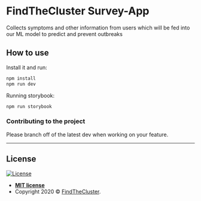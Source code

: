 # FindTheCluster Survey-App

Collects symptoms and other information from users which will be fed into our ML model to predict and prevent outbreaks

## How to use

Install it and run:

```sh
npm install
npm run dev
```

Running storybook:

```
npm run storybook
```

### Contributing to the project

Please branch off of the latest dev when working on your feature. 


---

## License

[![License](http://img.shields.io/:license-mit-blue.svg?style=flat-square)](http://badges.mit-license.org)

- **[MIT license](http://opensource.org/licenses/mit-license.php)**
- Copyright 2020 © <a href="http://findthecluster.com" target="_blank">FindTheCluster</a>.
